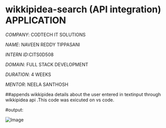 # wikkipidea-search (API integration) APPLICATION

*COMPANY*: CODTECH IT SOLUTIONS

*NAME*: NAVEEN REDDY TIPPASANI

*INTERN ID*:CITS0D508

*DOMAIN*: FULL STACK DEVELOPMENT

*DURATION*: 4 WEEKS

*MENTOR*: NEELA SANTHOSH

##appends wikkipidea details about the user entered in textinput through wikkipidea api .This code was exicuted on vs code.

#output:

![Image](https://github.com/user-attachments/assets/e0b04b5f-6061-417b-86ec-3dc8e41d5adc)


